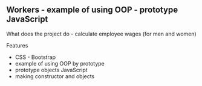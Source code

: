 ## Workers - example of using OOP - prototype JavaScript

What does the project do - calculate employee wages (for men and women)

Features

* CSS - Bootstrap
* example of using OOP by prototype
* prototype objects JavaScript
* making constructor and objects












